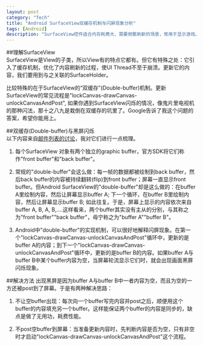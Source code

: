 ```yaml
---
layout: post    
category: "Tech"   
title: "Android SurfaceView双缓存机制与闪屏现象分析"     
tags: [Android]
description: "SurfaceView控件适合内存耗费大、需要频繁刷新的场景，常用于显示游戏、动画、视频等。为提升显示性能，SurfaceView使用了双缓存机制。但我在使用过程中出现了闪屏现象：刷新过程中，正常帧和黑屏交替出现。本文讨论闪屏问题的原因，以及可行的改进方法。"     
---
```


##理解SurfaceView   
SurfaceView是View的子类，所以View有的特点它都有。但它有特殊之处：它引入了缓存机制，优化了内容刷新的过程，使UI Thread不至于崩溃。更新它的内容，我们要用到与之关联的SurfaceHolder。     

比较特殊的在于SurfaceView的“双缓存”(Double-buffer)机制。更新SurfaceView的常见流程是"lockCanvas-drawCanvas-unlockCanvasAndPost", 如果你遇到SurfaceView闪烁的情况，像鬼片里电视机的那种闪法，那十之八九是栽倒在双缓存的坑里了。Google告诉了我这个问题的答案，希望你能用上。    

##双缓存(Double-buffer)与黑屏闪烁   
以下内容来自[邮件列表的讨论](http://markmail.org/message/mxserqvi37hnajp5)，我对它们进行一点梳理。    

1. 每个SurfaceView 对象有两个独立的graphic buffer，官方SDK将它们称作"front buffer"和"back buffer"。    

2. 常规的"double-buffer"会这么做：每一帧的数据都被绘制到back buffer，然后back buffer的内容被持续翻转(flip)到front buffer；屏幕一直显示front buffer。但Android SurfaceView的"double-buffer"却是这么做的：在buffer A里绘制内容，然后让屏幕显示buffer A; 下一个循环，在buffer B里绘制内容，然后让屏幕显示buffer B; 如此往复。于是，屏幕上显示的内容依次来自buffer A, B, A, B,....这样看来，两个buffer其实没有主从的分别，与其称之为"front buffer""back buffer"，毋宁称之为"buffer A""buffer B"。    

3. Android中"double-buffer"的实现机制，可以很好地解释闪屏现象。在第一个"lockCanvas-drawCanvas-unlockCanvasAndPost"循环中，更新的是buffer A的内容；到下一个"lockCanvas-drawCanvas-unlockCanvasAndPost"循环中，更新的是buffer B的内容。如果buffer A与buffer B中某个buffer内容为空，当屏幕轮流显示它们时，就会出现画面黑屏闪烁现象。  

##解决方法
出现黑屏是因为buffer A与buffer B中一者内容为空，而且为空的一方还被post到了屏幕。于是有两种解决思路：    

1. 不让空buffer出现：每次向一个buffer写完内容并post之后，顺便用这个buffer的内容填充另一个buffer。这样能保证两个buffer的内容是同步的，缺点是做了无用功，耗费性能。   

2. 不post空buffer到屏幕：当准备更新内容时，先判断内容是否为空，只有非空时才启动"lockCanvas-drawCanvas-unlockCanvasAndPost"这个流程。     
